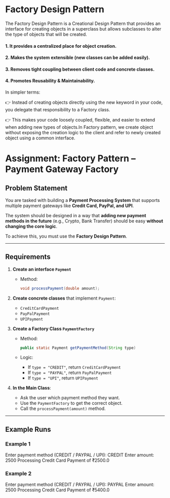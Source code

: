# Factory Design Pattern

The Factory Design Pattern is a Creational Design Pattern that provides an interface for creating objects in a superclass but allows subclasses to alter the type of objects that will be created.

#### 1. It provides a centralized place for object creation.

#### 2. Makes the system extensible (new classes can be added easily).

#### 3. Removes tight coupling between client code and concrete classes.

#### 4. Promotes Reusability & Maintainability.


In simpler terms:

👉 Instead of creating objects directly using the new keyword in your code, you delegate that responsibility to a Factory class.

👉 This makes your code loosely coupled, flexible, and easier to extend when adding new types of objects.In Factory pattern, we create object without exposing the creation logic to the client and refer to newly created object using a common interface.



# Assignment: Factory Pattern – Payment Gateway Factory


## Problem Statement  
You are tasked with building a **Payment Processing System** that supports multiple payment gateways like **Credit Card, PayPal, and UPI**.  

The system should be designed in a way that **adding new payment methods in the future** (e.g., Crypto, Bank Transfer) should be easy **without changing the core logic**.  

To achieve this, you must use the **Factory Design Pattern**.

---

## Requirements  

1. **Create an interface `Payment`**  
   - Method:  
     ```java
     void processPayment(double amount);
     ```

2. **Create concrete classes** that implement `Payment`:  
   - `CreditCardPayment`  
   - `PayPalPayment`  
   - `UPIPayment`  

3. **Create a Factory Class `PaymentFactory`**  
   - Method:  
     ```java
     public static Payment getPaymentMethod(String type)
     ```  

   - Logic:  
     - If `type = "CREDIT"`, return `CreditCardPayment`  
     - If `type = "PAYPAL"`, return `PayPalPayment`  
     - If `type = "UPI"`, return `UPIPayment`  

4. **In the Main Class**:  
   - Ask the user which payment method they want.  
   - Use the `PaymentFactory` to get the correct object.  
   - Call the `processPayment(amount)` method.  

---

## Example Runs  

### Example 1  
Enter payment method (CREDIT / PAYPAL / UPI): CREDIT
Enter amount: 2500
Processing Credit Card Payment of ₹2500.0

### Example 2
Enter payment method (CREDIT / PAYPAL / UPI): PAYPAL
Enter amount: 2500
Processing Credit Card Payment of ₹5400.0


